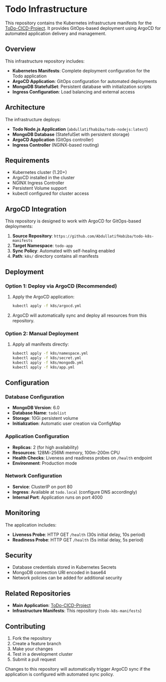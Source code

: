 # Todo Infrastructure

This repository contains the Kubernetes infrastructure manifests for the [ToDo-CICD-Project](https://github.com/AbdullatifHabiba/ToDo-CICD-Project). It provides GitOps-based deployment using ArgoCD for automated application delivery and management.

## Overview

This infrastructure repository includes:
- **Kubernetes Manifests**: Complete deployment configuration for the Todo application
- **ArgoCD Application**: GitOps configuration for automated deployments
- **MongoDB StatefulSet**: Persistent database with initialization scripts
- **Ingress Configuration**: Load balancing and external access


## Architecture

The infrastructure deploys:
- **Todo Node.js Application** (`abdullatifhabiba/todo-nodejs:latest`)
- **MongoDB Database** (StatefulSet with persistent storage)
- **ArgoCD Application** (GitOps controller)
- **Ingress Controller** (NGINX-based routing)

## Requirements

- Kubernetes cluster (1.20+)
- ArgoCD installed in the cluster
- NGINX Ingress Controller
- Persistent Volume support
- kubectl configured for cluster access

## ArgoCD Integration

This repository is designed to work with ArgoCD for GitOps-based deployments:

1. **Source Repository**: `https://github.com/AbdullatifHabiba/todo-k8s-manifests`
2. **Target Namespace**: `todo-app`
3. **Sync Policy**: Automated with self-healing enabled
4. **Path**: `k8s/` directory contains all manifests

## Deployment

### Option 1: Deploy via ArgoCD (Recommended)

1. Apply the ArgoCD application:
   ```bash
   kubectl apply -f k8s/argocd.yml
   ```

2. ArgoCD will automatically sync and deploy all resources from this repository.

### Option 2: Manual Deployment

1. Apply all manifests directly:
   ```bash
   kubectl apply -f k8s/namespace.yml
   kubectl apply -f k8s/secret.yml
   kubectl apply -f k8s/mongodb.yml
   kubectl apply -f k8s/app.yml
   ```

## Configuration

### Database Configuration
- **MongoDB Version**: 6.0
- **Database Name**: `todolist`
- **Storage**: 10Gi persistent volume
- **Initialization**: Automatic user creation via ConfigMap

### Application Configuration
- **Replicas**: 2 (for high availability)
- **Resources**: 128Mi-256Mi memory, 100m-200m CPU
- **Health Checks**: Liveness and readiness probes on `/health` endpoint
- **Environment**: Production mode

### Network Configuration
- **Service**: ClusterIP on port 80
- **Ingress**: Available at `todo.local` (configure DNS accordingly)
- **Internal Port**: Application runs on port 4000

## Monitoring

The application includes:
- **Liveness Probe**: HTTP GET `/health` (30s initial delay, 10s period)
- **Readiness Probe**: HTTP GET `/health` (5s initial delay, 5s period)

## Security

- Database credentials stored in Kubernetes Secrets
- MongoDB connection URI encoded in base64
- Network policies can be added for additional security

## Related Repositories

- **Main Application**: [ToDo-CICD-Project](https://github.com/AbdullatifHabiba/ToDo-CICD-Project)
- **Infrastructure Manifests**: This repository (`todo-k8s-manifests`)

## Contributing

1. Fork the repository
2. Create a feature branch
3. Make your changes
4. Test in a development cluster
5. Submit a pull request

Changes to this repository will automatically trigger ArgoCD sync if the application is configured with automated sync policy.